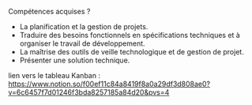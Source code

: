 Compétences acquises ? 

- La planification et la gestion de projets. 
- Traduire des besoins fonctionnels en spécifications techniques et à organiser le travail de développement. 
- La maîtrise des outils de veille technologique et de gestion de projet.
- Présenter une solution technique.

lien vers le tableau Kanban : https://www.notion.so/f00ef11c84a8419f8a0a29df3d808ae0?v=6c6457f7d01246f3bda8257185a84d20&pvs=4
